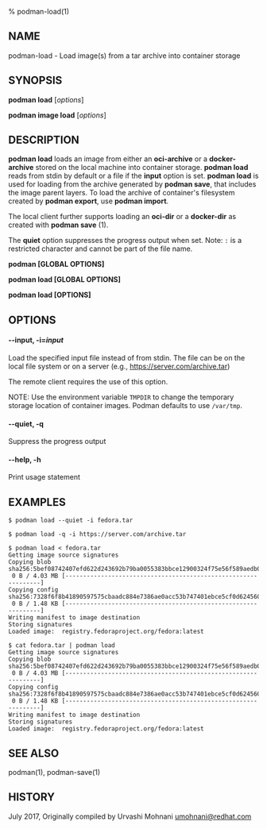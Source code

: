 % podman-load(1)

## NAME
podman\-load - Load image(s) from a tar archive into container storage

## SYNOPSIS
**podman load** [*options*]

**podman image load** [*options*]

## DESCRIPTION
**podman load** loads an image from either an **oci-archive** or a **docker-archive** stored on the local machine into container storage. **podman load** reads from stdin by default or a file if the **input** option is set.
**podman load** is used for loading from the archive generated by **podman save**, that includes the image parent layers. To load the archive of container's filesystem created by **podman export**, use **podman import**.

The local client further supports loading an **oci-dir** or a **docker-dir** as created with **podman save** (1).

The **quiet** option suppresses the progress output when set.
Note: `:` is a restricted character and cannot be part of the file name.


**podman [GLOBAL OPTIONS]**

**podman load [GLOBAL OPTIONS]**

**podman load [OPTIONS]**

## OPTIONS

#### **--input**, **-i**=*input*

Load the specified input file instead of from stdin.  The file can be on the local file system or on a server (e.g., https://server.com/archive.tar)

The remote client requires the use of this option.

NOTE: Use the environment variable `TMPDIR` to change the temporary storage location of container images. Podman defaults to use `/var/tmp`.

#### **--quiet**, **-q**

Suppress the progress output

#### **--help**, **-h**

Print usage statement

## EXAMPLES

```
$ podman load --quiet -i fedora.tar
```

```
$ podman load -q -i https://server.com/archive.tar
```

```
$ podman load < fedora.tar
Getting image source signatures
Copying blob sha256:5bef08742407efd622d243692b79ba0055383bbce12900324f75e56f589aedb0
 0 B / 4.03 MB [---------------------------------------------------------------]
Copying config sha256:7328f6f8b41890597575cbaadc884e7386ae0acc53b747401ebce5cf0d624560
 0 B / 1.48 KB [---------------------------------------------------------------]
Writing manifest to image destination
Storing signatures
Loaded image:  registry.fedoraproject.org/fedora:latest
```

```
$ cat fedora.tar | podman load
Getting image source signatures
Copying blob sha256:5bef08742407efd622d243692b79ba0055383bbce12900324f75e56f589aedb0
 0 B / 4.03 MB [---------------------------------------------------------------]
Copying config sha256:7328f6f8b41890597575cbaadc884e7386ae0acc53b747401ebce5cf0d624560
 0 B / 1.48 KB [---------------------------------------------------------------]
Writing manifest to image destination
Storing signatures
Loaded image:  registry.fedoraproject.org/fedora:latest
```

## SEE ALSO
podman(1), podman-save(1)

## HISTORY
July 2017, Originally compiled by Urvashi Mohnani <umohnani@redhat.com>
